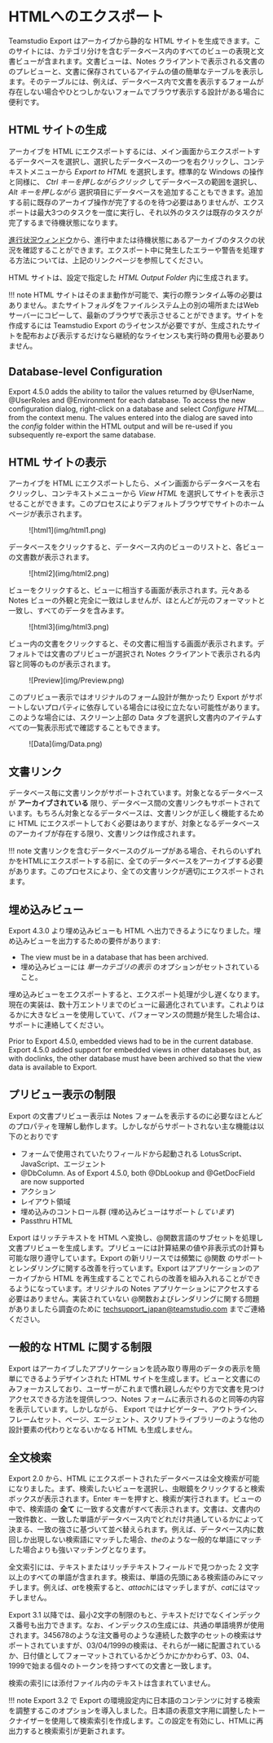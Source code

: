# HTMLへのエクスポート

Teamstudio Export はアーカイブから静的な HTML サイトを生成できます。このサイトには、カテゴリ分けを含むデータベース内のすべてのビューの表現と文書ビューが含まれます。文書ビューは、Notes クライアントで表示される文書ののプレビューと、文書に保存されているアイテムの値の簡単なテーブルを表示します。そのテーブルには、例えば、データベース内で文書を表示するフォームが存在しない場合やひとつしかないフォームでブラウザ表示する設計がある場合に便利です。

## HTML サイトの生成
アーカイブを HTML にエクスポートするには、メイン画面からエクスポートするデータベースを選択し、選択したデータベースの一つを右クリックし、コンテキストメニューから *Export to HTML* を選択します。標準的な Windows の操作と同様に、 *Ctrl キーを押しながらクリック* してデータベースの範囲を選択し、 *Alt キーを押しながら* 選択項目にデータベースを追加することもできます。追加する前に既存のアーカイブ操作が完了するのを待つ必要はありませんが、エクスポートは最大3つのタスクを一度に実行し、それ以外のタスクは既存のタスクが完了するまで待機状態になります。

[進行状況ウィンドウ](progress.md)から、進行中または待機状態にあるアーカイブのタスクの状況を確認することができます。エクスポート中に発生したエラーや警告を処理する方法については、上記のリンクページを参照してください。

HTML サイトは、設定で指定した *HTML Output Folder* 内に生成されます。

!!! note
    HTML サイトはそのまま動作が可能で、実行の際ランタイム等の必要はありません。またサイトフォルダをファイルシステム上の別の場所またはWebサーバーにコピーして、最新のブラウザで表示させることができます。サイトを作成するには Teamstudio Export のライセンスが必要ですが、生成されたサイトを配布および表示するだけなら継続的なライセンスも実行時の費用も必要ありません。
    

## Database-level Configuration
Export 4.5.0 adds the ability to tailor the values returned by @UserName, @UserRoles and @Environment for each database. To access the new configuration dialog, right-click on a database and select *Configure HTML...* from the context menu. The values entered into the dialog are saved into the *config* folder within the HTML output and will be re-used if you subsequently re-export the same database.

## HTML サイトの表示
アーカイブを HTML にエクスポートしたら、メイン画面からデータベースを右クリックし、コンテキストメニューから *View HTML* を選択してサイトを表示させることができます。このプロセスによりデフォルトブラウザでサイトのホームページが表示されます。

<figure markdown="1">
  ![html1](img/html1.png)
</figure>

データベースをクリックすると、データベース内のビューのリストと、各ビューの文書数が表示されます。

<figure markdown="1">
   ![html2](img/html2.png)
</figure>

ビューをクリックすると、ビューに相当する画面が表示されます。元々ある Notes ビューの外観と完全に一致はしませんが、ほとんどが元のフォーマットと一致し、すべてのデータを含みます。

<figure markdown="1">
  ![html3](img/html3.png)
</figure>

ビュー内の文書をクリックすると、その文書に相当する画面が表示されます。デフォルトでは文書のプリビューが選択され Notes クライアントで表示される内容と同等のものが表示されます。

<figure markdown="1">
  ![Preview](img/Preview.png)
</figure>

このプリビュー表示ではオリジナルのフォーム設計が無かったり Export がサポートしないプロパティに依存している場合には役に立たない可能性があります。このような場合には、スクリーン上部の Data タブを選択し文書内のアイテムすべての一覧表示形式で確認することもできます。

<figure markdown="1">
  ![Data](img/Data.png)
</figure>

## 文書リンク
データベース毎に文書リンクがサポートされています。対象となるデータベースが **アーカイブされている** 限り、データベース間の文書リンクもサポートされています。もちろん対象となるデータベースは、文書リンクが正しく機能するために HTML にエクスポートしておく必要はありますが、対象となるデータベースのアーカイブが存在する限り、文書リンクは作成されます。

!!! note
    文書リンクを含むデータベースのグループがある場合、それらのいずれかをHTMLにエクスポートする前に、全てのデータベースをアーカイブする必要があります。このプロセスにより、全ての文書リンクが適切にエクスポートされます。

## 埋め込みビュー
Export 4.3.0 より埋め込みビューも HTML へ出力できるようになりました。埋め込みビューを出力するための要件があります:

* The view must be in a database that has been archived.
* 埋め込みビューには *単一カテゴリの表示* のオプションがセットされていること。

埋め込みビューをエクスポートすると、エクスポート処理が少し遅くなります。現在の実装は、数十万エントリまでのビューに最適化されています。これよりはるかに大きなビューを使用していて、パフォーマンスの問題が発生した場合は、サポートに連絡してください。

Prior to Export 4.5.0, embedded views had to be in the current database. Export 4.5.0 added support for embedded views in other databases but, as with doclinks, the other database must have been archived so that the view data is available to Export.

## プリビュー表示の制限
Export の文書プリビュー表示は Notes フォームを表示するのに必要なほとんどのプロパティを理解し動作します。しかしながらサポートされない主な機能は以下のとおりです

* フォームで使用されていたりフィールドから起動される LotusScript、JavaScript、エージェント
* @DbColumn. As of Export 4.5.0, both @DbLookup and @GetDocField are now supported
* アクション
* レイアウト領域
* 埋め込みのコントロール群 (埋め込みビューはサポート*しています*)
* Passthru HTML

Export はリッチテキストを HTML へ変換し、@関数言語のサブセットを処理し文書プリビューを生成します。プリビューには計算結果の値や非表示式の計算も可能な限り遵守しています。Export の新リリースでは頻繁に @関数 のサポートとレンダリングに関する改善を行っています。Export はアプリケーションのアーカイブから HTML を再生成することでこれらの改善を組み入れることができるようになっています。オリジナルの Notes アプリケーションにアクセスする必要はありません。実装されていない @関数およびレンダリングに関する問題がありましたら調査のために [techsupport_japan@teamstudio.com](mailto:techsupport@teamstudio.com) までご連絡ください。

## 一般的な HTML に関する制限
Export はアーカイブしたアプリケーションを読み取り専用のデータの表示を簡単にできるようデザインされた HTML サイトを生成します。ビューと文書にのみフォーカスしており、ユーザーがこれまで慣れ親しんだやり方で文書を見つけアクセスできる方法を提供しつつ、Notes フォームに表示されるのと同等の内容を表示しています。しかしながら、 Export ではナビゲーター、アウトライン、フレームセット、ページ、エージェント、スクリプトライブラリーのような他の設計要素の代わりとなるいかなる HTML も生成しません。

## 全文検索
Export 2.0 から、HTML にエクスポートされたデータベースは全文検索が可能になりました。まず、検索したいビューを選択し、虫眼鏡をクリックすると検索ボックスが表示されます。Enter キーを押すと、検索が実行されます。ビューの中で、検索語の **全て** に一致する文書がすべて表示されます。文書は、文書内の一致件数と、一致した単語がデータベース内でどれだけ共通しているかによって決まる、一致の強さに基づいて並べ替えられます。例えば、データベース内に数回しか出現しない検索語にマッチした場合、*the*のような一般的な単語にマッチした場合よりも強いマッチングとなります。

全文索引には、テキストまたはリッチテキストフィールドで見つかった 2 文字以上のすべての単語が含まれます。検索は、単語の先頭にある検索語のみにマッチします。例えば、*at*を検索すると、*attach*にはマッチしますが、*cat*にはマッチしません。

Export 3.1 以降では、最小2文字の制限のもと、テキストだけでなくインデックス番号も出力できます。なお、インデックスの生成には、共通の単語境界が使用されます。345678のような注文番号のような連続した数字のセットの検索はサポートされていますが、03/04/1999の検索は、それらが一緒に配置されているか、日付値としてフォーマットされているかどうかにかかわらず、03、04、1999で始まる個々のトークンを持つすべての文書と一致します。

検索の索引には添付ファイル内のテキストは含まれていません。

!!! note
    Export 3.2 で Export の環境設定内に日本語のコンテンツに対する検索を調整するこのオプションを導入しました。日本語の表意文字用に調整したトークナイザーを使用して検索索引を作成します。この設定を有効にし、HTMLに再出力すると検索索引が更新されます。
  